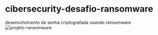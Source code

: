 # cibersecurity-desafio-ransomware
desenvolvimento de senha criptografada usando ransomware 
![projeto-ransomware](https://github.com/user-attachments/assets/c0802eb4-a629-436c-a359-9b867224dbec)
